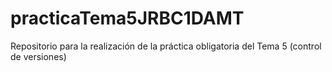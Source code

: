 # practicaTema5JRBC1DAMT
Repositorio para la realización de la práctica obligatoria del Tema 5 (control de versiones)
